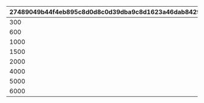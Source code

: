 |27489049b44f4eb895c8d0d8c0d39dba9c8d1623a46dab842991cc5e7e080a0c|097a2cbf163a44f34bb2c6b52b905b6adecd70abbb60c06ccc4672f1099e7c43|305b780d4fb3bb371420de263d17efa7a1b492ffc6de9ad6ae1891da971dc75f|2d232273fdf1dcb8876801b78192311cf06a43af41ad4a54ed827dfa8a39dc8b|3f5e1bc72818fa0d33805d6df090f8694aed7bbcba2f4078b86c5d64d3d58080|
| --- | --- | --- | --- | --- |
|300|2|1|3|4|
|600|5|2|6|7|
|1000|8|3|9|10|
|1500|11|4|12|13|
|2000|15|5|16|17|
|4000|20|6|21|22|
|5000|25|7|26|27|
|6000|35|8|36|37|